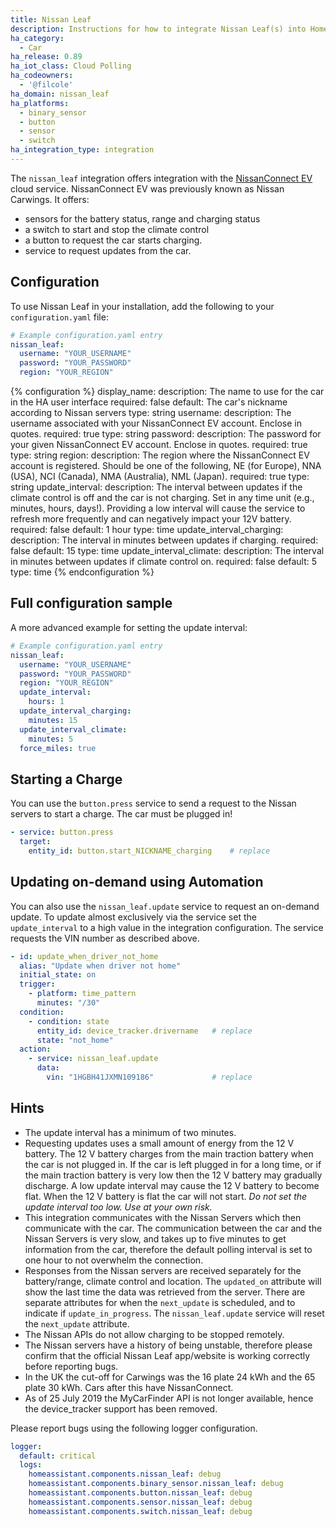 ```yaml
---
title: Nissan Leaf
description: Instructions for how to integrate Nissan Leaf(s) into Home Assistant.
ha_category:
  - Car
ha_release: 0.89
ha_iot_class: Cloud Polling
ha_codeowners:
  - '@filcole'
ha_domain: nissan_leaf
ha_platforms:
  - binary_sensor
  - button
  - sensor
  - switch
ha_integration_type: integration
---
```


The `nissan_leaf` integration offers integration with the [NissanConnect EV](https://www.nissan.co.uk/dashboard.html) cloud service. NissanConnect EV was previously known as Nissan Carwings. It offers:

- sensors for the battery status, range and charging status
- a switch to start and stop the climate control
- a button to request the car starts charging.
- service to request updates from the car.

## Configuration

To use Nissan Leaf in your installation, add the following to your `configuration.yaml` file:

```yaml
# Example configuration.yaml entry
nissan_leaf:
  username: "YOUR_USERNAME"
  password: "YOUR_PASSWORD"
  region: "YOUR_REGION"
```

{% configuration %}
display_name:
  description: The name to use for the car in the HA user interface
  required: false
  default: The car's nickname according to Nissan servers
  type: string
username:
  description: The username associated with your NissanConnect EV account. Enclose in quotes.
  required: true
  type: string
password:
  description: The password for your given NissanConnect EV account. Enclose in quotes.
  required: true
  type: string
region:
  description: The region where the NissanConnect EV account is registered. Should be one of the following, NE (for Europe), NNA (USA), NCI (Canada), NMA (Australia), NML (Japan).
  required: true
  type: string
update_interval:
  description: The interval between updates if the climate control is off and the car is not charging. Set in any time unit (e.g.,  minutes, hours, days!). Providing a low interval will cause the service to refresh more frequently and can negatively impact your 12V battery. 
  required: false
  default: 1 hour
  type: time
update_interval_charging:
  description: The interval in minutes between updates if charging.
  required: false
  default: 15
  type: time
update_interval_climate:
  description: The interval in minutes between updates if climate control on.
  required: false
  default: 5
  type: time
{% endconfiguration %}

## Full configuration sample

A more advanced example for setting the update interval:

```yaml
# Example configuration.yaml entry
nissan_leaf:
  username: "YOUR_USERNAME"
  password: "YOUR_PASSWORD"
  region: "YOUR_REGION"
  update_interval:
    hours: 1
  update_interval_charging:
    minutes: 15
  update_interval_climate:
    minutes: 5
  force_miles: true
```

## Starting a Charge

You can use the `button.press` service to send a request to the Nissan servers to start a charge. The car must be plugged in!

```yaml
- service: button.press
  target:
    entity_id: button.start_NICKNAME_charging    # replace
```

## Updating on-demand using Automation

You can also use the `nissan_leaf.update` service to request an on-demand update. To update almost exclusively via the service set the `update_interval` to a high value in the integration configuration.  The service requests the VIN number as described above.

```yaml
- id: update_when_driver_not_home
  alias: "Update when driver not home"
  initial_state: on
  trigger:
    - platform: time_pattern
      minutes: "/30"
  condition:
    - condition: state
      entity_id: device_tracker.drivername   # replace
      state: "not_home"
  action:
    - service: nissan_leaf.update
      data:
        vin: "1HGBH41JXMN109186"             # replace
```

## Hints

- The update interval has a minimum of two minutes.
- Requesting updates uses a small amount of energy from the 12 V battery. The 12 V battery charges from the main traction battery when the car is not plugged in. If the car is left plugged in for a long time, or if the main traction battery is very low then the 12 V battery may gradually discharge. A low update interval may cause the 12 V battery to become flat.  When the 12 V battery is flat the car will not start. _Do not set the update interval too low.  Use at your own risk._
- This integration communicates with the Nissan Servers which then communicate with the car. The communication between the car and the Nissan Servers is very slow, and takes up to five minutes to get information from the car, therefore the default polling interval is set to one hour to not overwhelm the connection.
- Responses from the Nissan servers are received separately for the battery/range, climate control and location. The `updated_on` attribute will show the last time the data was retrieved from the server. There are separate attributes for when the `next_update` is scheduled, and to indicate if `update_in_progress`. The `nissan_leaf.update` service will reset the `next_update` attribute.
- The Nissan APIs do not allow charging to be stopped remotely.
- The Nissan servers have a history of being unstable, therefore please confirm that the official Nissan Leaf app/website is working correctly before reporting bugs.
- In the UK the cut-off for Carwings was the 16 plate 24 kWh and the 65 plate 30 kWh. Cars after this have NissanConnect.
- As of 25 July 2019 the MyCarFinder API is not longer available, hence the device_tracker support has been removed.

Please report bugs using the following logger configuration.

```yaml
logger:
  default: critical
  logs:
    homeassistant.components.nissan_leaf: debug
    homeassistant.components.binary_sensor.nissan_leaf: debug
    homeassistant.components.button.nissan_leaf: debug    
    homeassistant.components.sensor.nissan_leaf: debug
    homeassistant.components.switch.nissan_leaf: debug
```
